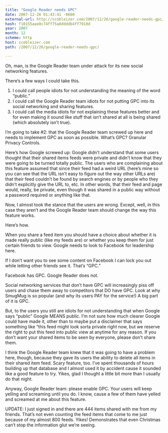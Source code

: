 ```yaml
---
title: "Google Reader needs GPC"
date: 2007-12-26 01:43:41 -0600
external-url: http://scobleizer.com/2007/12/26/google-reader-needs-gpc/
hash: f10155aae8c74ff75a8ddddb4ff7910d
year: 2007
month: 12
scheme: http
host: scobleizer.com
path: /2007/12/26/google-reader-needs-gpc/

---
```


Oh, man, is the Google Reader team under attack for its new social networking features.

There’s a few ways I could take this. 

1. I could call people idiots for not understanding the meaning of the word “public.”
2. I could call the Google Reader team idiots for not putting GPC into its social networking and sharing features.
3. I could call the media idiots for not explaining these features better and for even making it sound like stuff that isn’t shared at all is being shared (which absolutely isn’t true).

I’m going to take #2: that the Google Reader team screwed up here and needs to implement GPC as soon as possible. What’s GPC? Granular Privacy Controls.

Here’s how Google screwed up: Google didn’t understand that some users thought that their shared items feeds were private and didn’t know that they were going to be turned totally public. The users who are complaining about this feature assumed that since their feed had a weird URL (here’s mine so you can see that the URL isn’t easy to figure out the way other URLs are) that their feed couldn’t be found by search engines or by people who they didn’t explicitly give the URL to, etc. In other words, that their feed and page would, really, be private, even though it was shared in a public way without a password required or anything like that.

Now, I almost took the stance that the users are wrong. Except, well, in this case they aren’t and the Google Reader team should change the way this feature works.

Here’s how.

When you share a feed item you should have a choice about whether it is made really public (like my feeds are) or whether you keep them for just certain friends to view. Google needs to look to Facebook for leadership here.

If I don’t want you to see some content on Facebook I can lock you out while letting other friends see it. That’s “GPC.”

Facebook has GPC. Google Reader does not.

Social networking services that don’t have GPC will increasingly piss off users and chase them away to competitors that DO have GPC. Look at why SmugMug is so popular (and why its users PAY for the service!) A big part of it is GPC.

But, to the users you still are idiots for not understanding that when Google says “public” Google MEANS public. I’m not sure how much clearer Google could have made it, other than to maybe put a disclaimer that says something like “this feed might look sorta private right now, but we reserve the right to put this feed into public view at anytime for any reason. If you don’t want your shared items to be seen by everyone, please don’t share them.

I think the Google Reader team knew that it was going to have a problem here, though, because they gave its users the ability to delete all items in their shared item feed. Scary feature, too. I’ve spent thousands of hours building up that database and I almost used it by accident cause it sounded like a good feature to try. Yikes, glad I thought a little bit more than I usually do that night.

Anyway, Google Reader team: please enable GPC. Your users will keep yelling and screaming until you do. I know, cause a few of them have yelled and screamed at me about this feature.

UPDATE: I just signed in and there are 444 items shared with me from my friends. That’s not even counting the feed items that come to me just because of my almost 800 feeds. Yikes! Demonstrates that even Christmas can’t stop the information glut we’re seeing.

       
